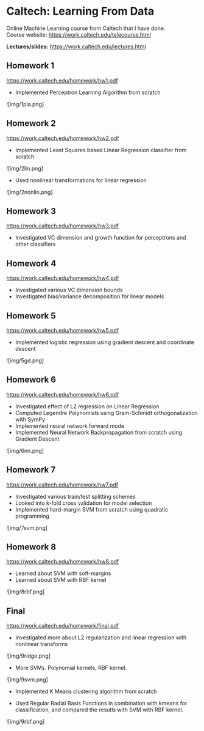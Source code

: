 # Caltech: Learning From Data

Online Machine Learning course from Caltech that I have done.  
Course website: https://work.caltech.edu/telecourse.html

**Lectures/slides:** https://work.caltech.edu/lectures.html

## Homework 1

https://work.caltech.edu/homework/hw1.pdf

* Implemented Perceptron Learning Algorithm from scratch

![img/1pla.png]

## Homework 2

https://work.caltech.edu/homework/hw2.pdf

* Implemented Least Squares based Linear Regression classifier from scratch

![img/2lin.png]

* Used nonlinear transformations for linear regression

![img/2nonlin.png]

## Homework 3

https://work.caltech.edu/homework/hw3.pdf

* Investigated VC dimension and growth function for perceptrons and other classifiers

## Homework 4

https://work.caltech.edu/homework/hw4.pdf

* Investigated various VC dimension bounds
* Investigated bias/variance decomposition for linear models

## Homework 5

https://work.caltech.edu/homework/hw5.pdf

* Implemented logistic regression using gradient descent and coordinate descent

![img/5gd.png]

## Homework 6

https://work.caltech.edu/homework/hw6.pdf

* Investigated effect of L2 regression on Linear Regression
* Computed Legendre Polynomials using Gram-Schmidt orthogonalization with SymPy
* Implemented neural network forward mode
* Implemented Neural Network Backpropagation from scratch using Gradient Descent

![img/6nn.png]

## Homework 7

https://work.caltech.edu/homework/hw7.pdf

* Investigated various train/test splitting schemes
* Looked into k-fold cross validation for model selection
* Implemented hard-margin SVM from scratch using quadratic programming

![img/7svm.png]

## Homework 8

https://work.caltech.edu/homework/hw8.pdf

* Learned about SVM with soft-margins
* Learned about SVM with RBF kernel

![img/8rbf.png]

## Final

https://work.caltech.edu/homework/final.pdf

* Investigated more about L2 regularization and linear regression with nonlinear transforms

![img/9ridge.png]

* More SVMs. Polynomial kernels, RBF kernel.

![img/9svm.png]

* Implemented K Means clustering algorithm from scratch

* Used Regular Radial Basis Functions in combination with kmeans for
  classification, and compared the resutls with SVM with RBF kernel.

![img/9rbf.png]
